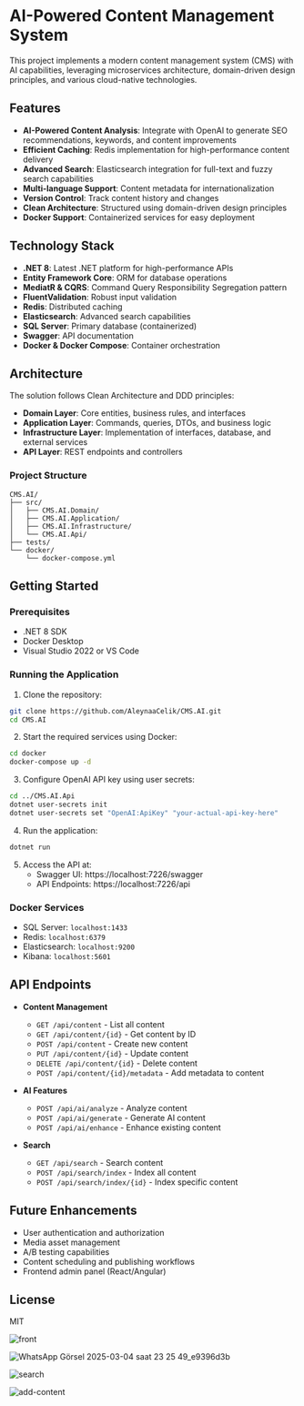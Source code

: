 # AI-Powered Content Management System

This project implements a modern content management system (CMS) with AI capabilities, leveraging microservices architecture, domain-driven design principles, and various cloud-native technologies.

## Features

- **AI-Powered Content Analysis**: Integrate with OpenAI to generate SEO recommendations, keywords, and content improvements
- **Efficient Caching**: Redis implementation for high-performance content delivery
- **Advanced Search**: Elasticsearch integration for full-text and fuzzy search capabilities
- **Multi-language Support**: Content metadata for internationalization
- **Version Control**: Track content history and changes
- **Clean Architecture**: Structured using domain-driven design principles
- **Docker Support**: Containerized services for easy deployment

## Technology Stack

- **.NET 8**: Latest .NET platform for high-performance APIs
- **Entity Framework Core**: ORM for database operations
- **MediatR & CQRS**: Command Query Responsibility Segregation pattern
- **FluentValidation**: Robust input validation
- **Redis**: Distributed caching
- **Elasticsearch**: Advanced search capabilities
- **SQL Server**: Primary database (containerized)
- **Swagger**: API documentation
- **Docker & Docker Compose**: Container orchestration

## Architecture

The solution follows Clean Architecture and DDD principles:

- **Domain Layer**: Core entities, business rules, and interfaces
- **Application Layer**: Commands, queries, DTOs, and business logic
- **Infrastructure Layer**: Implementation of interfaces, database, and external services
- **API Layer**: REST endpoints and controllers

### Project Structure

```
CMS.AI/
├── src/
│   ├── CMS.AI.Domain/
│   ├── CMS.AI.Application/
│   ├── CMS.AI.Infrastructure/
│   └── CMS.AI.Api/
├── tests/
└── docker/
    └── docker-compose.yml
```

## Getting Started

### Prerequisites

- .NET 8 SDK
- Docker Desktop
- Visual Studio 2022 or VS Code

### Running the Application

1. Clone the repository:
```bash
git clone https://github.com/AleynaaCelik/CMS.AI.git
cd CMS.AI
```

2. Start the required services using Docker:
```bash
cd docker
docker-compose up -d
```

3. Configure OpenAI API key using user secrets:
```bash
cd ../CMS.AI.Api
dotnet user-secrets init
dotnet user-secrets set "OpenAI:ApiKey" "your-actual-api-key-here"
```

4. Run the application:
```bash
dotnet run
```

5. Access the API at:
   - Swagger UI: https://localhost:7226/swagger
   - API Endpoints: https://localhost:7226/api

### Docker Services

- SQL Server: `localhost:1433`
- Redis: `localhost:6379`
- Elasticsearch: `localhost:9200`
- Kibana: `localhost:5601`

## API Endpoints

- **Content Management**
  - `GET /api/content` - List all content
  - `GET /api/content/{id}` - Get content by ID
  - `POST /api/content` - Create new content
  - `PUT /api/content/{id}` - Update content
  - `DELETE /api/content/{id}` - Delete content
  - `POST /api/content/{id}/metadata` - Add metadata to content

- **AI Features**
  - `POST /api/ai/analyze` - Analyze content
  - `POST /api/ai/generate` - Generate AI content
  - `POST /api/ai/enhance` - Enhance existing content

- **Search**
  - `GET /api/search` - Search content
  - `POST /api/search/index` - Index all content
  - `POST /api/search/index/{id}` - Index specific content

## Future Enhancements

- User authentication and authorization
- Media asset management
- A/B testing capabilities
- Content scheduling and publishing workflows
- Frontend admin panel (React/Angular)

## License

MIT


![front](https://github.com/user-attachments/assets/478634e0-65db-4f0f-9b10-169898aca20f)


![WhatsApp Görsel 2025-03-04 saat 23 25 49_e9396d3b](https://github.com/user-attachments/assets/d26b2538-008f-4ba7-bdd2-6dd5ba5f9c25)

![search](https://github.com/user-attachments/assets/09abe87f-ce59-4541-ae12-95774165240b)

![add-content](https://github.com/user-attachments/assets/cf2ff3bc-6d83-4ee6-9f84-aec373171819)






